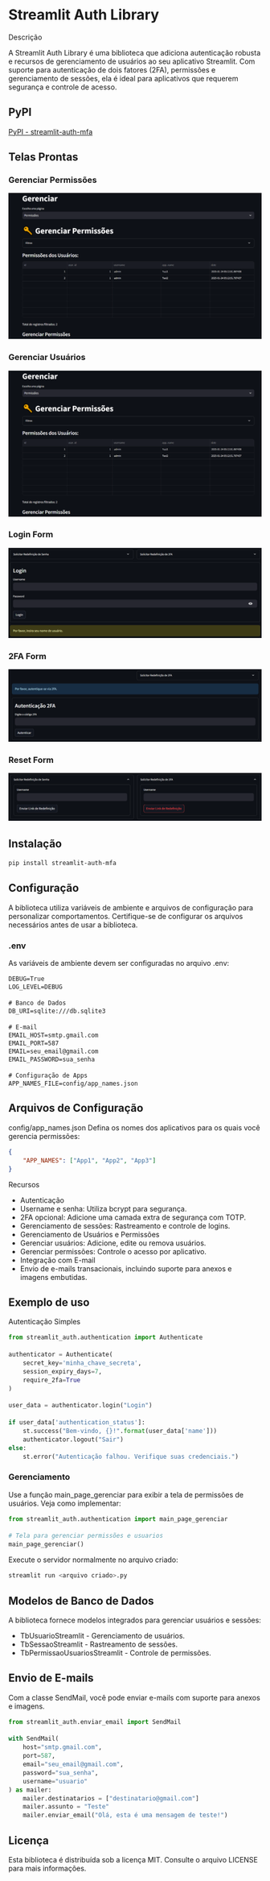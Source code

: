 # Streamlit Auth Library

Descrição

A Streamlit Auth Library é uma biblioteca que adiciona autenticação robusta e recursos de gerenciamento de usuários ao seu aplicativo Streamlit. Com suporte para autenticação de dois fatores (2FA), permissões e gerenciamento de sessões, ela é ideal para aplicativos que requerem segurança e controle de acesso.

## PyPI

[PyPI - streamlit-auth-mfa](https://pypi.org/project/streamlit-auth-mfa/)

## Telas Prontas

### Gerenciar Permissões

![Gerenciar Permissões](https://github.com/joaopalmeidao/streamlit_auth/blob/main/doc/imgs/gerenciar_perms.png?raw=True)

### Gerenciar Usuários

![Gerenciar Usuários](https://github.com/joaopalmeidao/streamlit_auth/blob/main/doc/imgs/gerenciar_perms.png?raw=True)

### Login Form

![Login Form](https://github.com/joaopalmeidao/streamlit_auth/blob/main/doc/imgs/login_form.png?raw=True)

### 2FA Form

![2FA Form](https://github.com/joaopalmeidao/streamlit_auth/blob/main/doc/imgs/mfa_form.png?raw=True)

### Reset Form

![Reset Forms](https://github.com/joaopalmeidao/streamlit_auth/blob/main/doc/imgs/reset_forms.png?raw=True)

## Instalação

```bash
pip install streamlit-auth-mfa
```

## Configuração

A biblioteca utiliza variáveis de ambiente e arquivos de configuração para personalizar comportamentos. Certifique-se de configurar os arquivos necessários antes de usar a biblioteca.

### .env

As variáveis de ambiente devem ser configuradas no arquivo .env:

```env
DEBUG=True
LOG_LEVEL=DEBUG

# Banco de Dados
DB_URI=sqlite:///db.sqlite3

# E-mail
EMAIL_HOST=smtp.gmail.com
EMAIL_PORT=587
EMAIL=seu_email@gmail.com
EMAIL_PASSWORD=sua_senha

# Configuração de Apps
APP_NAMES_FILE=config/app_names.json
```

## Arquivos de Configuração

config/app_names.json
Defina os nomes dos aplicativos para os quais você gerencia permissões:

```json
{
    "APP_NAMES": ["App1", "App2", "App3"]
}
```

Recursos

- Autenticação
- Username e senha: Utiliza bcrypt para segurança.
- 2FA opcional: Adicione uma camada extra de segurança com TOTP.
- Gerenciamento de sessões: Rastreamento e controle de logins.
- Gerenciamento de Usuários e Permissões
- Gerenciar usuários: Adicione, edite ou remova usuários.
- Gerenciar permissões: Controle o acesso por aplicativo.
- Integração com E-mail
- Envio de e-mails transacionais, incluindo suporte para anexos e imagens embutidas.

## Exemplo de uso

Autenticação Simples

```python
from streamlit_auth.authentication import Authenticate

authenticator = Authenticate(
    secret_key='minha_chave_secreta',
    session_expiry_days=7,
    require_2fa=True
)

user_data = authenticator.login("Login")

if user_data['authentication_status']:
    st.success("Bem-vindo, {}!".format(user_data['name']))
    authenticator.logout("Sair")
else:
    st.error("Autenticação falhou. Verifique suas credenciais.")
```

### Gerenciamento

Use a função main_page_gerenciar para exibir a tela de permissões de usuários. Veja como implementar:

```python
from streamlit_auth.authentication import main_page_gerenciar

# Tela para gerenciar permissões e usuarios
main_page_gerenciar()
```

Execute o servidor normalmente no arquivo criado:

```bash
streamlit run <arquivo criado>.py
```

## Modelos de Banco de Dados

A biblioteca fornece modelos integrados para gerenciar usuários e sessões:

- TbUsuarioStreamlit - Gerenciamento de usuários.
- TbSessaoStreamlit - Rastreamento de sessões.
- TbPermissaoUsuariosStreamlit - Controle de permissões.

## Envio de E-mails

Com a classe SendMail, você pode enviar e-mails com suporte para anexos e imagens.

```python
from streamlit_auth.enviar_email import SendMail

with SendMail(
    host="smtp.gmail.com",
    port=587,
    email="seu_email@gmail.com",
    password="sua_senha",
    username="usuario"
) as mailer:
    mailer.destinatarios = ["destinatario@gmail.com"]
    mailer.assunto = "Teste"
    mailer.enviar_email("Olá, esta é uma mensagem de teste!")
```

## Licença

Esta biblioteca é distribuída sob a licença MIT. Consulte o arquivo LICENSE para mais informações.
